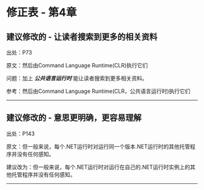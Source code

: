 # 修正表 - 第4章

## 建议修改的 - 让读者搜索到更多的相关资料

出处：P73

原文：然后由Command Language Runtime(CLR)执行它们

问题：加上 ***公共语言运行时*** 能让读者搜索到更多相关资料。

参考：然后由Command Language Runtime(CLR，公共语言运行时)执行它们

------

## 建议修改的 - 意思更明确，更容易理解

出处：P143

原文：但一般来说，每个.NET运行时对运行同一个版本.NET运行时的其他托管程序并没有任何感知。

建议改为：但一般来说，每个.NET运行时对运行在自己的.NET运行时实例上的其他托管程序并没有任何感知。

------
